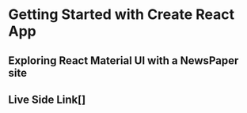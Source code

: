 # Getting Started with Create React App

## Exploring React Material UI with a NewsPaper site
## Live Side Link[]